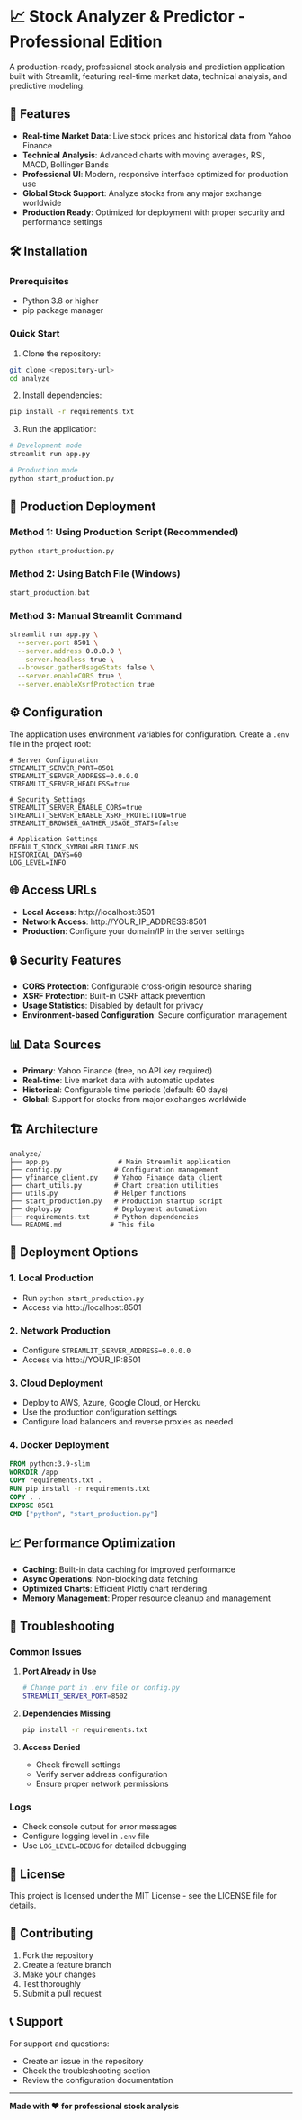 # 📈 Stock Analyzer & Predictor - Professional Edition

A production-ready, professional stock analysis and prediction application built with Streamlit, featuring real-time market data, technical analysis, and predictive modeling.

## 🚀 Features

- **Real-time Market Data**: Live stock prices and historical data from Yahoo Finance
- **Technical Analysis**: Advanced charts with moving averages, RSI, MACD, Bollinger Bands
- **Professional UI**: Modern, responsive interface optimized for production use
- **Global Stock Support**: Analyze stocks from any major exchange worldwide
- **Production Ready**: Optimized for deployment with proper security and performance settings

## 🛠️ Installation

### Prerequisites
- Python 3.8 or higher
- pip package manager

### Quick Start
1. Clone the repository:
```bash
git clone <repository-url>
cd analyze
```

2. Install dependencies:
```bash
pip install -r requirements.txt
```

3. Run the application:
```bash
# Development mode
streamlit run app.py

# Production mode
python start_production.py
```

## 🚀 Production Deployment

### Method 1: Using Production Script (Recommended)
```bash
python start_production.py
```

### Method 2: Using Batch File (Windows)
```bash
start_production.bat
```

### Method 3: Manual Streamlit Command
```bash
streamlit run app.py \
  --server.port 8501 \
  --server.address 0.0.0.0 \
  --server.headless true \
  --browser.gatherUsageStats false \
  --server.enableCORS true \
  --server.enableXsrfProtection true
```

## ⚙️ Configuration

The application uses environment variables for configuration. Create a `.env` file in the project root:

```env
# Server Configuration
STREAMLIT_SERVER_PORT=8501
STREAMLIT_SERVER_ADDRESS=0.0.0.0
STREAMLIT_SERVER_HEADLESS=true

# Security Settings
STREAMLIT_SERVER_ENABLE_CORS=true
STREAMLIT_SERVER_ENABLE_XSRF_PROTECTION=true
STREAMLIT_BROWSER_GATHER_USAGE_STATS=false

# Application Settings
DEFAULT_STOCK_SYMBOL=RELIANCE.NS
HISTORICAL_DAYS=60
LOG_LEVEL=INFO
```

## 🌐 Access URLs

- **Local Access**: http://localhost:8501
- **Network Access**: http://YOUR_IP_ADDRESS:8501
- **Production**: Configure your domain/IP in the server settings

## 🔒 Security Features

- **CORS Protection**: Configurable cross-origin resource sharing
- **XSRF Protection**: Built-in CSRF attack prevention
- **Usage Statistics**: Disabled by default for privacy
- **Environment-based Configuration**: Secure configuration management

## 📊 Data Sources

- **Primary**: Yahoo Finance (free, no API key required)
- **Real-time**: Live market data with automatic updates
- **Historical**: Configurable time periods (default: 60 days)
- **Global**: Support for stocks from major exchanges worldwide

## 🏗️ Architecture

```
analyze/
├── app.py                 # Main Streamlit application
├── config.py             # Configuration management
├── yfinance_client.py    # Yahoo Finance data client
├── chart_utils.py        # Chart creation utilities
├── utils.py              # Helper functions
├── start_production.py   # Production startup script
├── deploy.py             # Deployment automation
├── requirements.txt      # Python dependencies
└── README.md            # This file
```

## 🚀 Deployment Options

### 1. Local Production
- Run `python start_production.py`
- Access via http://localhost:8501

### 2. Network Production
- Configure `STREAMLIT_SERVER_ADDRESS=0.0.0.0`
- Access via http://YOUR_IP:8501

### 3. Cloud Deployment
- Deploy to AWS, Azure, Google Cloud, or Heroku
- Use the production configuration settings
- Configure load balancers and reverse proxies as needed

### 4. Docker Deployment
```dockerfile
FROM python:3.9-slim
WORKDIR /app
COPY requirements.txt .
RUN pip install -r requirements.txt
COPY . .
EXPOSE 8501
CMD ["python", "start_production.py"]
```

## 📈 Performance Optimization

- **Caching**: Built-in data caching for improved performance
- **Async Operations**: Non-blocking data fetching
- **Optimized Charts**: Efficient Plotly chart rendering
- **Memory Management**: Proper resource cleanup and management

## 🔧 Troubleshooting

### Common Issues

1. **Port Already in Use**
   ```bash
   # Change port in .env file or config.py
   STREAMLIT_SERVER_PORT=8502
   ```

2. **Dependencies Missing**
   ```bash
   pip install -r requirements.txt
   ```

3. **Access Denied**
   - Check firewall settings
   - Verify server address configuration
   - Ensure proper network permissions

### Logs
- Check console output for error messages
- Configure logging level in `.env` file
- Use `LOG_LEVEL=DEBUG` for detailed debugging

## 📝 License

This project is licensed under the MIT License - see the LICENSE file for details.

## 🤝 Contributing

1. Fork the repository
2. Create a feature branch
3. Make your changes
4. Test thoroughly
5. Submit a pull request

## 📞 Support

For support and questions:
- Create an issue in the repository
- Check the troubleshooting section
- Review the configuration documentation

---

**Made with ❤️ for professional stock analysis** 